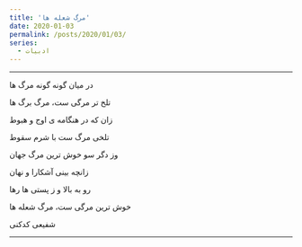 ```yaml
---
title: 'مرگ شعله ها'
date: 2020-01-03
permalink: /posts/2020/01/03/
series:
  - ادبیات
---
```


---


در میان گونه گونه مرگ ها

تلخ تر مرگی ست، مرگ برگ ها

زان که در هنگامه ی اوج و هبوط

تلخی مرگ ست با شرم سقوط

وز دگر سو خوش ترین مرگ جهان

زانچه بینی آشکارا و نهان 

رو به بالا و ز پستی ها رها

خوش ترین مرگی ست، مرگ شعله ها

 شفیعی کدکنی

 ---
 